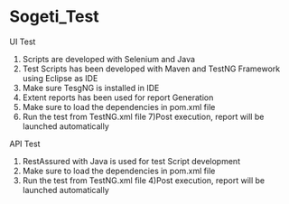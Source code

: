 # Sogeti_Test
UI Test

1) Scripts are developed with Selenium and Java
2) Test Scripts has been developed with Maven and TestNG Framework using Eclipse as IDE
3) Make sure TesgNG is installed in IDE
4) Extent reports has been used for report Generation
5) Make sure to load the dependencies in pom.xml file 
6) Run the test from TestNG.xml file
7)Post execution, report will be launched automatically

API Test
1) RestAssured with Java is used for test Script development
2) Make sure to load the dependencies in pom.xml file 
3) Run the test from TestNG.xml file
4)Post execution, report will be launched automatically


